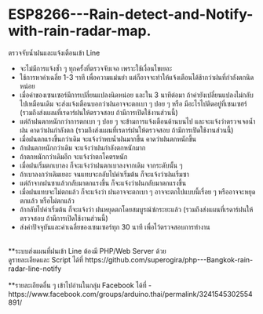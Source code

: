 # ESP8266---Rain-detect-and-Notify-with-rain-radar-map.
ตรวจจับน้ำฝนและแจ้งเตือนเข้า Line<br>
- จะไม่มีการแจ้งซ้ำ ๆ ทุกครั้งที่ตรวจจับเจอ เพราะใช้เงื่อนไขเยอะ<br>
- ใช้การหาค่าเฉลี่ย 1-3 ฯาที เพื่อความแม่นยำ แต่ก็อาจจะทำให้แจ้งเตือนได้ช้ากว่าฝนที่กำลังตกนิดหน่อย<br>
- เมื่อค่าของเซนเซอร์มีการเปลี่ยนแปลงนิดหน่อย และใน 3 นาทีต่อมา ถ้าค่ายังเปลี่ยนแปลงไม่กลับไปเหมือนเดิม จะส่งแจ้งเตือนบอกว่าฝนอาจจะตกเบา ๆ ปอย ๆ หรือ มีอะไรไปติดอยู่ที่เซนเซฮร์ (รวมถึงส่งแผนที่เรดาร์ฝนให้ตรวจสอบ ถ้ามีการเปิดใช้งานส่วนนี้)<br>
- แต่ถ้าฝนตกหนักกว่าการตกเบา ๆ ปอย ๆ จะข้ามการแจ้งเตือนด้านบนไป และจะแจ้งว่าตรวจเจอน้ำฝน คาดว่าฝนกำลังตก (รวมถึงส่งแผนที่เรดาร์ฝนให้ตรวจสอบ ถ้ามีการเปิดใช้งานส่วนนี้)<br>
- เมื่อฝนตกแรงขึ้นกว่าเดิม จะแจ้งว่าพบน้ำฝนมากขึ้น คาดว่าฝนตกหนักขึ้น<br>
- ถ้าฝนตกหนักกว่าเดิม จะแจ้งว่าฝนกำลังตกหนักมาก<br>
- ถ้าตกหนักกว่าเดิมอีก จะแจ้งว่าตกโคตรหนัก<br>
- เมื่อฝนเริ่มตกเบาลง ก็จะแจ้งว่าฝนตกเบาลงจากเดิม จากระดับนั้น ๆ<br>
- ถ้าเบาลงกว่าเดิมเยอะ จนแทบจะกลับไปค่าเริ่มต้น ก็จะแจ้งว่าฝนเริ่มซา<br>
- แต่ถ้าจากฝนซาแล้วกลับมาตกแรงขึ้น ก็จะแจ้งว่าฝนกลับมาตกแรงขึ้น<br>
- เมื่อฝนแทบจะไม่ตกแล้ว ก็จะแจ้งว่า ฝนอาจจะตกเบา ๆ อาจจะตกไปแบบนี้เรื่อย ๆ หรืออาจจะหยุดตกแล้ว หรือไม่ตกแล้ว<br>
- ถ้ากลับไปค่าเริ่มต้น ก็จะแจ้งว่า ฝนหยุดตกโดยสมบูรณ์ซํกระยะแล้ว (รวมถึงส่งแผนที่เรดาร์ฝนให้ตรวจสอบ ถ้ามีการเปิดใช้งานส่วนนี้)<br>
- ส่งค่าปัจจุบันและค่าเฉลี่ยของเซนเซอร์ทุก 30 นาที เพื่อไว้ตรวจสอบการทำงาน<br>
<br>
**ระบบส่งแผนที่ฝนเข้า Line ต้องมี PHP/Web Server ด้วย<br>
ดูรายละเอียดและ Script ได้ที่ https://github.com/superogira/php---Bangkok-rain-radar-line-notify<br>
<br>
**รายละเอียดอื่น ๆ เข้าไปอ่านในกลุ่ม Facebook ได้ที่ - https://www.facebook.com/groups/arduino.thai/permalink/3241545302554891/
